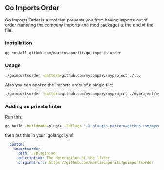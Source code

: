 ## Go Imports Order

Go Imports Order is a tool that prevents you from having imports out of order mantaing the company imports (the mod package) at the end of the file.

### Installation

```bash
go install github.com/martinsaporiti/go-imports-order
```
### Usage

```bash
./goimportsorder -pattern=github.com/mycompany/myproject ./...
```
Also you can analize the imports order of a single file:

```bash
./goimportsorder -pattern=github.com/mycompany/myproject ./myproject/myproject.go
```

### Adding as private linter

Run this:
```bash
go build -buildmode=plugin -ldflags "-X plaugin.pattern=github.com/mycompany/myproject" plugin.go
```
then put this in your .golangci.yml:

```yaml
  custom:
    importsorder:
      path: ./plugin.so
      description: The description of the linter
      original-url: https://github.com/martinsaporiti/goimportsorder

```